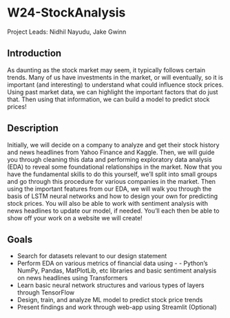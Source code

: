 # W24-StockAnalysis
Project Leads: Nidhil Nayudu, Jake Gwinn

## Introduction

As daunting as the stock market may seem, it typically follows certain trends. Many of us have investments in the market, or will eventually, so it is important (and interesting) to understand what could influence stock prices. Using past market data, we can highlight the important factors that do just that. Then using that information, we can build a model to predict stock prices!

## Description

Initially, we will decide on a company to analyze and get their stock history and news headlines from Yahoo Finance and Kaggle. Then, we will guide you through cleaning this data and performing exploratory data analysis (EDA) to reveal some foundational relationships in the market. Now that you have the fundamental skills to do this yourself, we’ll split into small groups and go through this procedure for various companies in the market. Then using the important features from our EDA, we will walk you through the basis of LSTM neural networks and how to design your own for predicting stock prices. You will also be able to work with sentiment analysis with news headlines to update our model, if needed. You’ll each then be able to show off your work on a website we will create!

## Goals

- Search for datasets relevant to our design statement
- Perform EDA on various metrics of financial data using - - Python’s NumPy, Pandas, MatPlotLib, etc libraries and basic sentiment analysis on news headlines using 
Transformers
- Learn basic neural network structures and various types of layers through TensorFlow
- Design, train, and analyze ML model to predict stock price trends
- Present findings and work through web-app using Streamlit (Optional)

<!-- Timeline
Week 1 Feb 11, 2024:
Get to know each other!
Ice Breakers
Project overview and setup
Search for datasets
Week 2 Feb 18, 2024:
Clean data
Begin basic EDA
Create small groups
Week 3 Mar 10, 2024:
Finish basic EDA
Choose different companies for each group
Clean group data
Week 4 Mar 17, 2024:
Complete group EDA
Create visuals
Prepare data for neural network
Week 5 Mar 24, 2024:
Intro to basic LSTM neural networks
Start designing neural networks
Have at least one model finished heree
Week 6 Mar 31, 2024:
Finish designing neural networks and start training
Sentiment analysis introduction
Create second neural network with sentiment analysis data
Week 7 Apr 7, 2024:
Evaluate performance of neural networks
Introduce Streamlit front end
Week 8 Apr 14, 2024:
Finalize Streamlit front end
Prep for Expo
Project Expo Apr 15, 2024:
Show off our work at the Expo! -->
